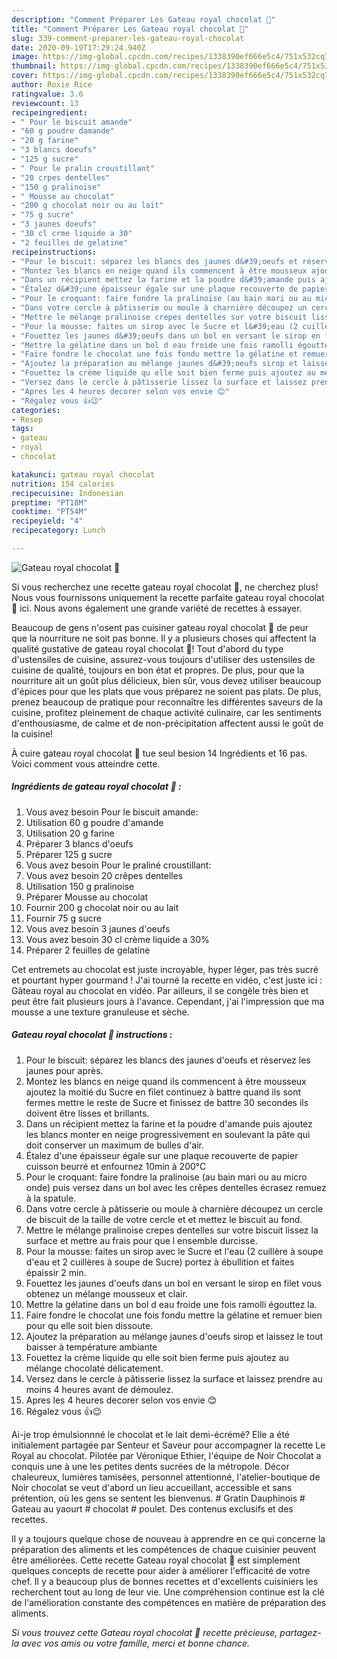 ```yaml
---
description: "Comment Préparer Les Gateau royal chocolat 🍫"
title: "Comment Préparer Les Gateau royal chocolat 🍫"
slug: 339-comment-preparer-les-gateau-royal-chocolat
date: 2020-09-19T17:29:24.940Z
image: https://img-global.cpcdn.com/recipes/1338390ef666e5c4/751x532cq70/gateau-royal-chocolat-🍫-photo-principale-de-la-recette.jpg
thumbnail: https://img-global.cpcdn.com/recipes/1338390ef666e5c4/751x532cq70/gateau-royal-chocolat-🍫-photo-principale-de-la-recette.jpg
cover: https://img-global.cpcdn.com/recipes/1338390ef666e5c4/751x532cq70/gateau-royal-chocolat-🍫-photo-principale-de-la-recette.jpg
author: Roxie Rice
ratingvalue: 3.6
reviewcount: 13
recipeingredient:
- " Pour le biscuit amande"
- "60 g poudre damande"
- "20 g farine"
- "3 blancs doeufs"
- "125 g sucre"
- " Pour le pralin croustillant"
- "20 crpes dentelles"
- "150 g pralinoise"
- " Mousse au chocolat"
- "200 g chocolat noir ou au lait"
- "75 g sucre"
- "3 jaunes doeufs"
- "30 cl crme liquide a 30"
- "2 feuilles de gelatine"
recipeinstructions:
- "Pour le biscuit: séparez les blancs des jaunes d&#39;oeufs et réservez les jaunes pour après."
- "Montez les blancs en neige quand ils commencent à être mousseux ajoutez la moitié du Sucre en filet continuez à battre quand ils sont fermes mettre le reste de Sucre et finissez de battre 30 secondes ils doivent être lisses et brillants."
- "Dans un récipient mettez la farine et la poudre d&#39;amande puis ajoutez les blancs monter en neige progressivement en soulevant la pâte qui doit conserver un maximum de bulles d&#39;air."
- "Étalez d&#39;une épaisseur égale sur une plaque recouverte de papier cuisson beurré et enfournez 10min à 200°C"
- "Pour le croquant: faire fondre la pralinoise (au bain mari ou au micro onde) puis versez dans un bol avec les crêpes dentelles écrasez remuez à la spatule."
- "Dans votre cercle à pâtisserie ou moule à charnière découpez un cercle de biscuit de la taille de votre cercle et et mettez le biscuit au fond."
- "Mettre le mélange pralinoise crepes dentelles sur votre biscuit lissez la surface et mettre au frais pour que l ensemble durcisse."
- "Pour la mousse: faites un sirop avec le Sucre et l&#39;eau (2 cuillère à soupe d&#39;eau et 2 cuillères à soupe de Sucre) portez à ébullition et faites épaissir 2 min."
- "Fouettez les jaunes d&#39;oeufs dans un bol en versant le sirop en filet vous obtenez un mélange mousseux et clair."
- "Mettre la gélatine dans un bol d eau froide une fois ramolli égouttez la."
- "Faire fondre le chocolat une fois fondu mettre la gélatine et remuer bien pour qu elle soit bien dissoute."
- "Ajoutez la préparation au mélange jaunes d&#39;oeufs sirop et laissez le tout baisser à température ambiante"
- "Fouettez la crème liquide qu elle soit bien ferme puis ajoutez au mélange chocolaté délicatement."
- "Versez dans le cercle à pâtisserie lissez la surface et laissez prendre au moins 4 heures avant de démoulez."
- "Apres les 4 heures decorer selon vos envie 😊"
- "Régalez vous 👍😉"
categories:
- Resep
tags:
- gateau
- royal
- chocolat

katakunci: gateau royal chocolat 
nutrition: 154 calories
recipecuisine: Indonesian
preptime: "PT18M"
cooktime: "PT54M"
recipeyield: "4"
recipecategory: Lunch

---
```



![Gateau royal chocolat 🍫](https://img-global.cpcdn.com/recipes/1338390ef666e5c4/751x532cq70/gateau-royal-chocolat-🍫-photo-principale-de-la-recette.jpg)

Si vous recherchez une recette gateau royal chocolat 🍫, ne cherchez plus! Nous vous fournissons uniquement la recette parfaite gateau royal chocolat 🍫 ici. Nous avons également une grande variété de recettes à essayer.

Beaucoup de gens n'osent pas cuisiner gateau royal chocolat 🍫 de peur que la nourriture ne soit pas bonne. Il y a plusieurs choses qui affectent la qualité gustative de gateau royal chocolat 🍫! Tout d'abord du type d'ustensiles de cuisine, assurez-vous toujours d'utiliser des ustensiles de cuisine de qualité, toujours en bon état et propres. De plus, pour que la nourriture ait un goût plus délicieux, bien sûr, vous devez utiliser beaucoup d'épices pour que les plats que vous préparez ne soient pas plats. De plus, prenez beaucoup de pratique pour reconnaître les différentes saveurs de la cuisine, profitez pleinement de chaque activité culinaire, car les sentiments d'enthousiasme, de calme et de non-précipitation affectent aussi le goût de la cuisine!

<!--inarticleads1-->

À cuire gateau royal chocolat 🍫 tue seul besion 14 Ingrédients et 16 pas. Voici comment vous atteindre cette.

##### Ingrédients de gateau royal chocolat 🍫 :

1. Vous avez besoin  Pour le biscuit amande:
1. Utilisation 60 g poudre d&#39;amande
1. Utilisation 20 g farine
1. Préparer 3 blancs d&#39;oeufs
1. Préparer 125 g sucre
1. Vous avez besoin  Pour le praliné croustillant:
1. Vous avez besoin 20 crêpes dentelles
1. Utilisation 150 g pralinoise
1. Préparer  Mousse au chocolat
1. Fournir 200 g chocolat noir ou au lait
1. Fournir 75 g sucre
1. Vous avez besoin 3 jaunes d&#39;oeufs
1. Vous avez besoin 30 cl crème liquide a 30%
1. Préparer 2 feuilles de gelatine


Cet entremets au chocolat est juste incroyable, hyper léger, pas très sucré et pourtant hyper gourmand ! J&#39;ai tourné la recette en vidéo, c&#39;est juste ici : Gâteau royal au chocolat en vidéo. Par ailleurs, il se congèle très bien et peut être fait plusieurs jours à l&#39;avance. Cependant, j&#39;ai l&#39;impression que ma mousse a une texture granuleuse et sèche. 

<!--inarticleads2-->

##### Gateau royal chocolat 🍫 instructions :

1. Pour le biscuit: séparez les blancs des jaunes d&#39;oeufs et réservez les jaunes pour après.
1. Montez les blancs en neige quand ils commencent à être mousseux ajoutez la moitié du Sucre en filet continuez à battre quand ils sont fermes mettre le reste de Sucre et finissez de battre 30 secondes ils doivent être lisses et brillants.
1. Dans un récipient mettez la farine et la poudre d&#39;amande puis ajoutez les blancs monter en neige progressivement en soulevant la pâte qui doit conserver un maximum de bulles d&#39;air.
1. Étalez d&#39;une épaisseur égale sur une plaque recouverte de papier cuisson beurré et enfournez 10min à 200°C
1. Pour le croquant: faire fondre la pralinoise (au bain mari ou au micro onde) puis versez dans un bol avec les crêpes dentelles écrasez remuez à la spatule.
1. Dans votre cercle à pâtisserie ou moule à charnière découpez un cercle de biscuit de la taille de votre cercle et et mettez le biscuit au fond.
1. Mettre le mélange pralinoise crepes dentelles sur votre biscuit lissez la surface et mettre au frais pour que l ensemble durcisse.
1. Pour la mousse: faites un sirop avec le Sucre et l&#39;eau (2 cuillère à soupe d&#39;eau et 2 cuillères à soupe de Sucre) portez à ébullition et faites épaissir 2 min.
1. Fouettez les jaunes d&#39;oeufs dans un bol en versant le sirop en filet vous obtenez un mélange mousseux et clair.
1. Mettre la gélatine dans un bol d eau froide une fois ramolli égouttez la.
1. Faire fondre le chocolat une fois fondu mettre la gélatine et remuer bien pour qu elle soit bien dissoute.
1. Ajoutez la préparation au mélange jaunes d&#39;oeufs sirop et laissez le tout baisser à température ambiante
1. Fouettez la crème liquide qu elle soit bien ferme puis ajoutez au mélange chocolaté délicatement.
1. Versez dans le cercle à pâtisserie lissez la surface et laissez prendre au moins 4 heures avant de démoulez.
1. Apres les 4 heures decorer selon vos envie 😊
1. Régalez vous 👍😉


Ai-je trop émulsionnné le chocolat et le lait demi-écrémé? Elle a été initialement partagée par Senteur et Saveur pour accompagner la recette Le Royal au chocolat. Pilotée par Véronique Ethier, l&#39;équipe de Noir Chocolat a conquis une à une les petites dents sucrées de la métropole. Décor chaleureux, lumières tamisées, personnel attentionné, l&#39;atelier-boutique de Noir chocolat se veut d&#39;abord un lieu accueillant, accessible et sans prétention, où les gens se sentent les bienvenus. # Gratin Dauphinois # Gateau au yaourt # chocolat # poulet. Des contenus exclusifs et des recettes. 

<!--inarticleads1-->

<p>
Il y a toujours quelque chose de nouveau à apprendre en ce qui concerne la préparation des aliments et les compétences de chaque cuisinier peuvent être améliorées. Cette recette Gateau royal chocolat 🍫 est simplement quelques concepts de recette pour aider à améliorer l'efficacité de votre chef. Il y a beaucoup plus de bonnes recettes et d'excellents cuisiniers les recherchent tout au long de leur vie. Une compréhension continue est la clé de l'amélioration constante des compétences en matière de préparation des aliments.
</p>

<p>
<i>Si vous trouvez cette Gateau royal chocolat 🍫 recette précieuse, partagez-la avec vos amis ou votre famille, merci et bonne chance.</i>
</p>

